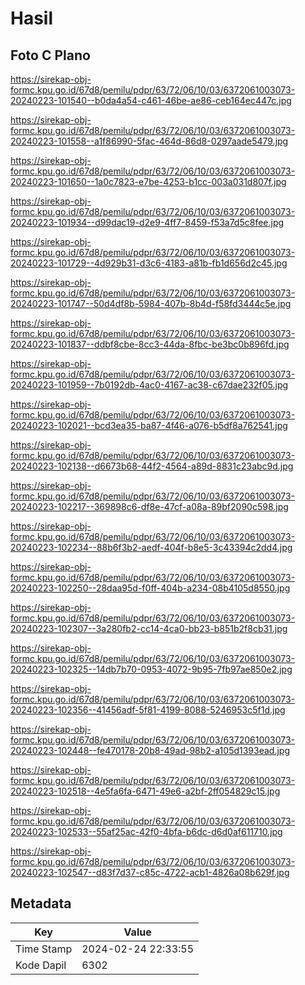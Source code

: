 # Hasil

## Foto C Plano

https://sirekap-obj-formc.kpu.go.id/67d8/pemilu/pdpr/63/72/06/10/03/6372061003073-20240223-101540--b0da4a54-c461-46be-ae86-ceb164ec447c.jpg

https://sirekap-obj-formc.kpu.go.id/67d8/pemilu/pdpr/63/72/06/10/03/6372061003073-20240223-101558--a1f86990-5fac-464d-86d8-0297aade5479.jpg

https://sirekap-obj-formc.kpu.go.id/67d8/pemilu/pdpr/63/72/06/10/03/6372061003073-20240223-101650--1a0c7823-e7be-4253-b1cc-003a031d807f.jpg

https://sirekap-obj-formc.kpu.go.id/67d8/pemilu/pdpr/63/72/06/10/03/6372061003073-20240223-101934--d99dac19-d2e9-4ff7-8459-f53a7d5c8fee.jpg

https://sirekap-obj-formc.kpu.go.id/67d8/pemilu/pdpr/63/72/06/10/03/6372061003073-20240223-101729--4d929b31-d3c6-4183-a81b-fb1d656d2c45.jpg

https://sirekap-obj-formc.kpu.go.id/67d8/pemilu/pdpr/63/72/06/10/03/6372061003073-20240223-101747--50d4df8b-5984-407b-8b4d-f58fd3444c5e.jpg

https://sirekap-obj-formc.kpu.go.id/67d8/pemilu/pdpr/63/72/06/10/03/6372061003073-20240223-101837--ddbf8cbe-8cc3-44da-8fbc-be3bc0b896fd.jpg

https://sirekap-obj-formc.kpu.go.id/67d8/pemilu/pdpr/63/72/06/10/03/6372061003073-20240223-101959--7b0192db-4ac0-4167-ac38-c67dae232f05.jpg

https://sirekap-obj-formc.kpu.go.id/67d8/pemilu/pdpr/63/72/06/10/03/6372061003073-20240223-102021--bcd3ea35-ba87-4f46-a076-b5df8a762541.jpg

https://sirekap-obj-formc.kpu.go.id/67d8/pemilu/pdpr/63/72/06/10/03/6372061003073-20240223-102138--d6673b68-44f2-4564-a89d-8831c23abc9d.jpg

https://sirekap-obj-formc.kpu.go.id/67d8/pemilu/pdpr/63/72/06/10/03/6372061003073-20240223-102217--369898c6-df8e-47cf-a08a-89bf2090c598.jpg

https://sirekap-obj-formc.kpu.go.id/67d8/pemilu/pdpr/63/72/06/10/03/6372061003073-20240223-102234--88b6f3b2-aedf-404f-b8e5-3c43394c2dd4.jpg

https://sirekap-obj-formc.kpu.go.id/67d8/pemilu/pdpr/63/72/06/10/03/6372061003073-20240223-102250--28daa95d-f0ff-404b-a234-08b4105d8550.jpg

https://sirekap-obj-formc.kpu.go.id/67d8/pemilu/pdpr/63/72/06/10/03/6372061003073-20240223-102307--3a280fb2-cc14-4ca0-bb23-b851b2f8cb31.jpg

https://sirekap-obj-formc.kpu.go.id/67d8/pemilu/pdpr/63/72/06/10/03/6372061003073-20240223-102325--14db7b70-0953-4072-9b95-7fb97ae850e2.jpg

https://sirekap-obj-formc.kpu.go.id/67d8/pemilu/pdpr/63/72/06/10/03/6372061003073-20240223-102356--41456adf-5f81-4199-8088-5246953c5f1d.jpg

https://sirekap-obj-formc.kpu.go.id/67d8/pemilu/pdpr/63/72/06/10/03/6372061003073-20240223-102448--fe470178-20b8-49ad-98b2-a105d1393ead.jpg

https://sirekap-obj-formc.kpu.go.id/67d8/pemilu/pdpr/63/72/06/10/03/6372061003073-20240223-102518--4e5fa6fa-6471-49e6-a2bf-2ff054829c15.jpg

https://sirekap-obj-formc.kpu.go.id/67d8/pemilu/pdpr/63/72/06/10/03/6372061003073-20240223-102533--55af25ac-42f0-4bfa-b6dc-d6d0af611710.jpg

https://sirekap-obj-formc.kpu.go.id/67d8/pemilu/pdpr/63/72/06/10/03/6372061003073-20240223-102547--d83f7d37-c85c-4722-acb1-4826a08b629f.jpg


## Metadata

| Key        | Value               |
| ---------- | ------------------- |
| Time Stamp | 2024-02-24 22:33:55 |
| Kode Dapil | 6302                |



